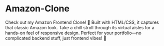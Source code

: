 # Amazon-Clone
Check out my Amazon Frontend Clone! 🌟 Built with HTML/CSS, it captures that classic Amazon look. Take a chill stroll through its virtual aisles for a hands-on feel of responsive design. Perfect for your portfolio—no complicated backend stuff, just frontend vibes! 🚀

